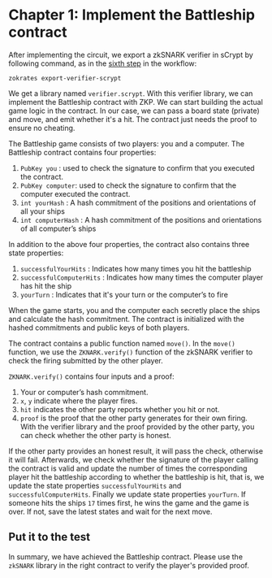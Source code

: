 # Chapter 1: Implement the Battleship contract

After implementing the circuit, we export a zkSNARK verifier in sCrypt by following command, as in the [sixth step](https://xiaohuiliu.medium.com/create-your-first-zero-knowledge-proof-program-on-bitcoin-ec159cc501f4) in the workflow:

```
zokrates export-verifier-scrypt
```

We get a library named `verifier.scrypt`. With this verifier library, we can implement the Battleship contract with ZKP. We can start building the actual game logic in the contract. In our case, we can pass a board state (private) and move, and emit whether it's a hit. The contract just needs the proof to ensure no cheating.


The Battleship game consists of two players: you and a computer. The Battleship contract contains four properties:

1. `PubKey you` :  used to check the signature to confirm that you executed the contract.
2. `PubKey computer`: used to check the signature to confirm that the computer executed the contract.
3. `int yourHash` : A hash commitment of the positions and orientations of all your ships
4. `int computerHash` : A hash commitment of the positions and orientations of all computer’s ships

In addition to the above four properties, the contract also contains three state properties:

1. `successfulYourHits` : Indicates how many times you hit the battleship
2. `successfulComputerHits` : Indicates how many times the computer player has hit the ship
3. `yourTurn` : Indicates that it's your turn or the computer’s to fire


When the game starts, you and the computer each secretly place the ships and calculate the hash commitment. The contract is initialized with the hashed commitments and public keys of both players.


The contract contains a public function named `move()`. In the `move()` function, we use the `ZKNARK.verify()` function of the zkSNARK verifier to check the firing submitted by the other player.


`ZKNARK.verify()` contains four inputs and a proof:


1. Your or computer’s hash commitment.
2. `x`, `y` indicate where the player fires.
3. `hit` indicates the other party reports whether you hit or not.
4. `proof` is the proof that the other party generates for their own firing. With the verifier library and the proof provided by the other party, you can check whether the other party is honest.

If the other party provides an honest result, it will pass the check, otherwise it will fail. Afterwards, we check whether the signature of the player calling the contract is valid and update the number of times the corresponding player hit the battleship according to whether the battleship is hit, that is, we update the state properties `successfulYourHits` and `successfulComputerHits`. Finally we update state properties `yourTurn`. If someone hits the ships `17` times first, he wins the game and the game is over. If not, save the latest states and wait for the next move.


## Put it to the test


In summary, we have achieved the Battleship contract. Please use the `zkSNARK` library in the right contract to verify the player's provided proof.



